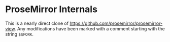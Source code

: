 # ProseMirror Internals

This is a nearly direct clone of
https://github.com/prosemirror/prosemirror-view. Any modifications have been
marked with a comment starting with the string `$$FORK`.
